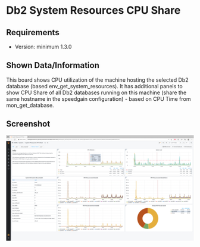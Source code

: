 # Db2 System Resources CPU Share
## Requirements
- Version: minimum 1.3.0

## Shown Data/Information
This board shows CPU utilization of the machine hosting the selected Db2 database (based env_get_system_resources). It has additional panels to show CPU Share of all Db2 databases running on this machine (share the same hostname in the speedgain configuration) - based on CPU Time from mon_get_database. 

## Screenshot
![cpu_share_screenshot](https://github.com/ITGAIN/s4dbs_custom_boards/blob/ea22874261507922d26a59ffbc01778e655a20e6/Db2/System%20Resources%20CPU%20Share/cpu_share.png?raw=true)
